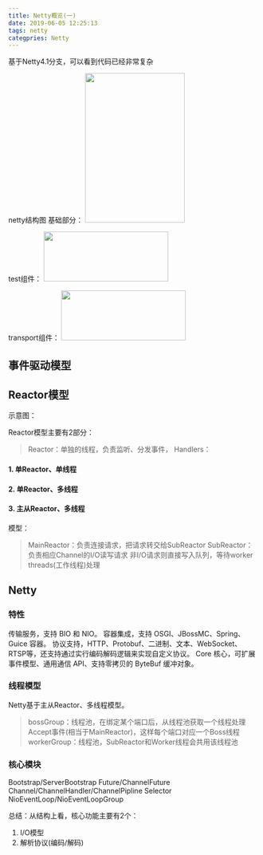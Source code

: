 ```yaml
---
title: Netty概览(一)
date: 2019-06-05 12:25:13
tags: netty
categpries: Netty
---
```

基于Netty4.1分支，可以看到代码已经非常复杂

<!-- more -->
netty结构图
基础部分：
<image width=200 height=300 src="https://impwang.oss-cn-beijing.aliyuncs.com/netty/netty-base1.png">

test组件：
<image width=250 height=100 src="https://impwang.oss-cn-beijing.aliyuncs.com/netty/netty-base2.png">

transport组件：
<image width=250 height=100 src="https://impwang.oss-cn-beijing.aliyuncs.com/netty/netty-base3.png">

## 事件驱动模型

## Reactor模型
示意图：

Reactor模型主要有2部分：
> Reactor：单独的线程，负责监听、分发事件，
> Handlers：

#### 1. 单Reactor、单线程

#### 2. 单Reactor、多线程

#### 3. 主从Reactor、多线程

模型：
> MainReactor：负责连接请求，把请求转交给SubReactor
> SubReactor：负责相应Channel的I/O读写请求
> 非I/O请求则直接写入队列，等待worker threads(工作线程)处理

## Netty

### 特性
传输服务，支持 BIO 和 NIO。
容器集成，支持 OSGI、JBossMC、Spring、Guice 容器。
协议支持，HTTP、Protobuf、二进制、文本、WebSocket、RTSP等，还支持通过实行编码解码逻辑来实现自定义协议。
Core 核心，可扩展事件模型、通用通信 API、支持零拷贝的 ByteBuf 缓冲对象。

### 线程模型
Netty基于主从Reactor、多线程模型。
> bossGroup：线程池，在绑定某个端口后，从线程池获取一个线程处理Accept事件(相当于MainReactor)，这样每个端口对应一个Boss线程
> workerGroup：线程池，SubReactor和Worker线程会共用该线程池

### 核心模块
Bootstrap/ServerBootstrap
Future/ChannelFuture
Channel/ChannelHandler/ChannelPipline
Selector
NioEventLoop/NioEventLoopGroup

总结：从结构上看，核心功能主要有2个：

1. I/O模型
2. 	解析协议(编码/解码)







